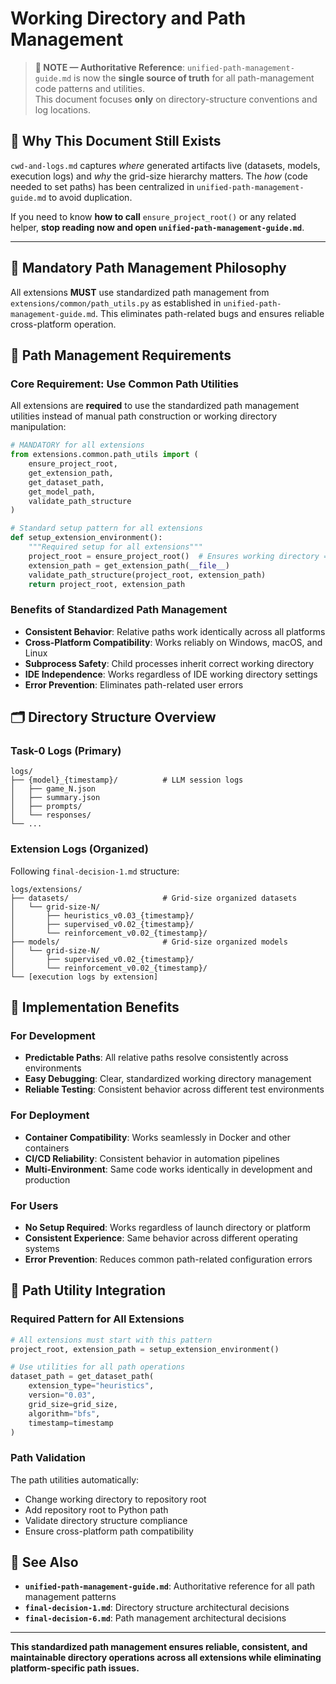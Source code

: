 # Working Directory and Path Management

> **📢 NOTE — Authoritative Reference**: `unified-path-management-guide.md` is now the **single source of truth** for all path-management code patterns and utilities.  
> This document focuses **only** on directory-structure conventions and log locations.

## 🎯 **Why This Document Still Exists**
`cwd-and-logs.md` captures *where* generated artifacts live (datasets, models, execution logs) and *why* the grid-size hierarchy matters.  The *how* (code needed to set paths) has been centralized in `unified-path-management-guide.md` to avoid duplication.

If you need to know **how to call** `ensure_project_root()` or any related helper, **stop reading now and open `unified-path-management-guide.md`**.

---

## 🎯 **Mandatory Path Management Philosophy**

All extensions **MUST** use standardized path management from `extensions/common/path_utils.py` as established in `unified-path-management-guide.md`. This eliminates path-related bugs and ensures reliable cross-platform operation.

## 📁 **Path Management Requirements**

### **Core Requirement: Use Common Path Utilities**

All extensions are **required** to use the standardized path management utilities instead of manual path construction or working directory manipulation:

```python
# MANDATORY for all extensions
from extensions.common.path_utils import (
    ensure_project_root,
    get_extension_path,
    get_dataset_path,
    get_model_path,
    validate_path_structure
)

# Standard setup pattern for all extensions
def setup_extension_environment():
    """Required setup for all extensions"""
    project_root = ensure_project_root()  # Ensures working directory = repo root
    extension_path = get_extension_path(__file__)
    validate_path_structure(project_root, extension_path)
    return project_root, extension_path
```

### **Benefits of Standardized Path Management**
- **Consistent Behavior**: Relative paths work identically across all platforms
- **Cross-Platform Compatibility**: Works reliably on Windows, macOS, and Linux  
- **Subprocess Safety**: Child processes inherit correct working directory
- **IDE Independence**: Works regardless of IDE working directory settings
- **Error Prevention**: Eliminates path-related user errors

## 🗂️ **Directory Structure Overview**

### **Task-0 Logs (Primary)**
```
logs/
├── {model}_{timestamp}/          # LLM session logs
│   ├── game_N.json
│   ├── summary.json
│   ├── prompts/
│   └── responses/
└── ...
```

### **Extension Logs (Organized)**
Following `final-decision-1.md` structure:
```
logs/extensions/
├── datasets/                     # Grid-size organized datasets
│   └── grid-size-N/
│       ├── heuristics_v0.03_{timestamp}/
│       ├── supervised_v0.02_{timestamp}/
│       └── reinforcement_v0.02_{timestamp}/
├── models/                       # Grid-size organized models
│   └── grid-size-N/
│       ├── supervised_v0.02_{timestamp}/
│       └── reinforcement_v0.02_{timestamp}/
└── [execution logs by extension]
```

## 🚀 **Implementation Benefits**

### **For Development**
- **Predictable Paths**: All relative paths resolve consistently across environments
- **Easy Debugging**: Clear, standardized working directory management
- **Reliable Testing**: Consistent behavior across different test environments

### **For Deployment**
- **Container Compatibility**: Works seamlessly in Docker and other containers
- **CI/CD Reliability**: Consistent behavior in automation pipelines
- **Multi-Environment**: Same code works identically in development and production

### **For Users**
- **No Setup Required**: Works regardless of launch directory or platform
- **Consistent Experience**: Same behavior across different operating systems
- **Error Prevention**: Reduces common path-related configuration errors

## 🔧 **Path Utility Integration**

### **Required Pattern for All Extensions**
```python
# All extensions must start with this pattern
project_root, extension_path = setup_extension_environment()

# Use utilities for all path operations
dataset_path = get_dataset_path(
    extension_type="heuristics",
    version="0.03", 
    grid_size=grid_size,
    algorithm="bfs",
    timestamp=timestamp
)
```

### **Path Validation**
The path utilities automatically:
- Change working directory to repository root
- Add repository root to Python path
- Validate directory structure compliance
- Ensure cross-platform path compatibility

## 🔗 **See Also**

- **`unified-path-management-guide.md`**: Authoritative reference for all path management patterns
- **`final-decision-1.md`**: Directory structure architectural decisions
- **`final-decision-6.md`**: Path management architectural decisions

---

**This standardized path management ensures reliable, consistent, and maintainable directory operations across all extensions while eliminating platform-specific path issues.** 